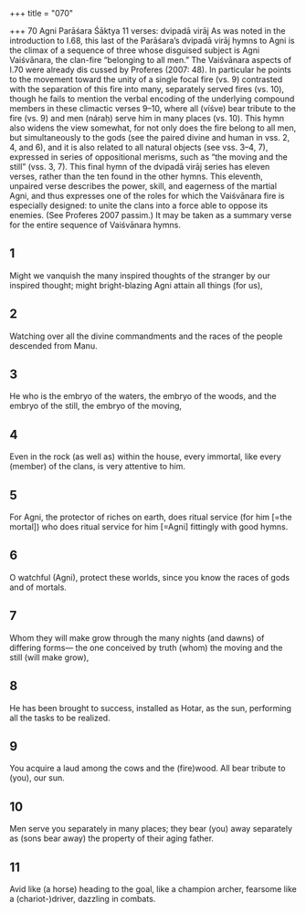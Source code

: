 +++
title = "070"

+++
70
Agni
Parāśara Śāktya
11 verses: dvipadā virāj
As was noted in the introduction to I.68, this last of the Parāśara’s dvipadā virāj hymns  to Agni is the climax of a sequence of three whose disguised subject is Agni Vaiśvānara,  the clan-fire “belonging to all men.” The Vaiśvānara aspects of I.70 were already dis cussed by Proferes (2007: 48). In particular he points to the movement toward the  unity of a single focal fire (vs. 9) contrasted with the separation of this fire into many,  separately served fires (vs. 10), though he fails to mention the verbal encoding of the  underlying compound members in these climactic verses 9–10, where all (víśve) bear
tribute to the fire (vs. 9) and men (náraḥ) serve him in many places (vs. 10). This hymn also widens the view somewhat, for not only does the fire belong to all  men, but simultaneously to the gods (see the paired divine and human in vss. 2, 4,  and 6), and it is also related to all natural objects (see vss. 3–4, 7), expressed in series  of oppositional merisms, such as “the moving and the still” (vss. 3, 7). This final hymn of the dvipadā virāj series has eleven verses, rather than the ten  found in the other hymns. This eleventh, unpaired verse describes the power, skill,  and eagerness of the martial Agni, and thus expresses one of the roles for which the  Vaiśvānara fire is especially designed: to unite the clans into a force able to oppose  its enemies. (See Proferes 2007 passim.) It may be taken as a summary verse for the  entire sequence of Vaiśvānara hymns.
## 1
Might we vanquish the many inspired thoughts of the stranger by our  inspired thought;
might bright-blazing Agni attain all things (for us),
## 2
Watching over all the divine commandments
and the races of the people descended from Manu.
## 3
He who is the embryo of the waters, the embryo of the woods,
and the embryo of the still, the embryo of the moving,
## 4
Even in the rock (as well as) within the house,
every immortal, like every (member) of the clans, is very attentive
to him.
## 5
For Agni, the protector of riches on earth, does ritual service (for him  [=the mortal])
who does ritual service for him [=Agni] fittingly with good hymns.
## 6
O watchful (Agni), protect these worlds,
since you know the races of gods and of mortals.
## 7
Whom they will make grow through the many nights (and dawns) of  differing forms—
the one conceived by truth (whom) the moving and the still (will
make grow),
## 8
He has been brought to success, installed as Hotar, as the sun,
performing all the tasks to be realized.
## 9
You acquire a laud among the cows and the (fire)wood.
All bear tribute to (you), our sun.
## 10
Men serve you separately in many places;
they bear (you) away separately as (sons bear away) the property of  their aging father.
## 11
Avid like (a horse) heading to the goal, like a champion archer,
fearsome like a (chariot-)driver, dazzling in combats.